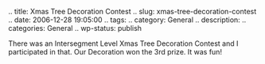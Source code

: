 .. title: Xmas Tree Decoration Contest
.. slug: xmas-tree-decoration-contest
.. date: 2006-12-28 19:05:00
.. tags: 
.. category: General
.. description: 
.. categories: General
.. wp-status: publish

There was an Intersegment Level Xmas Tree Decoration Contest and I participated
in that. Our Decoration won the 3rd prize. It was fun!


